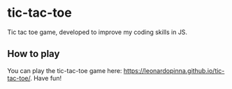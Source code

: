 # tic-tac-toe
Tic tac toe game, developed to improve my coding skills in JS.

## How to play
You can play the tic-tac-toe game here: https://leonardopinna.github.io/tic-tac-toe/. Have fun!
